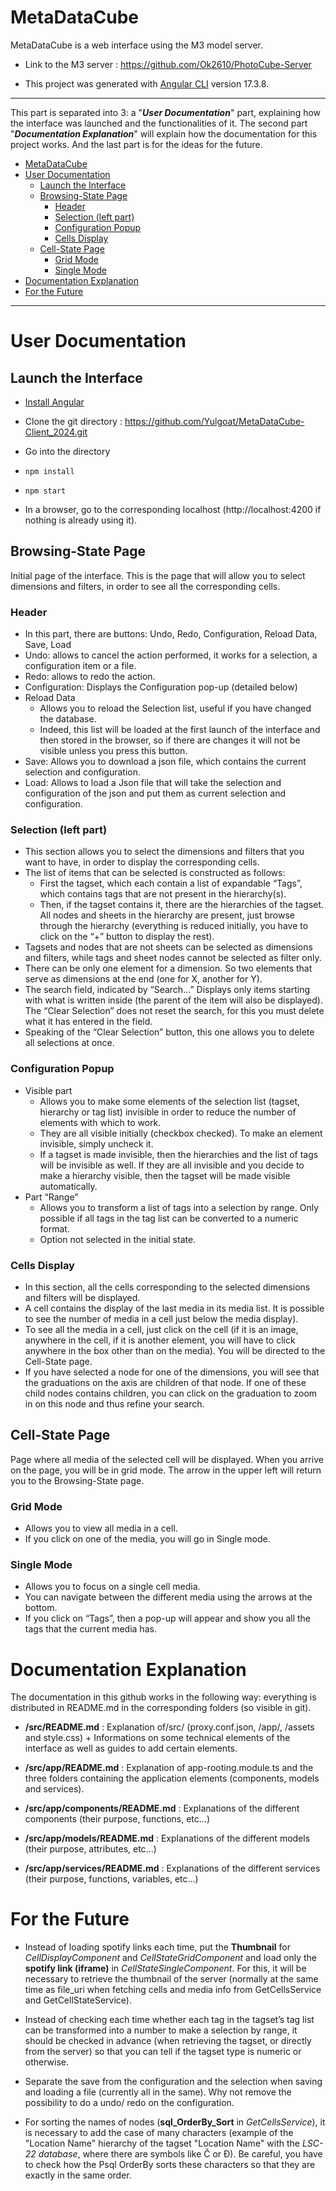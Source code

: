 # MetaDataCube

MetaDataCube is a web interface using the M3 model server. 

- Link to the M3 server :  https://github.com/Ok2610/PhotoCube-Server

- This project was generated with [Angular CLI](https://github.com/angular/angular-cli) version 17.3.8.
____

This part is separated into 3: a  "***User Documentation***" part, explaining how the interface was launched and the functionalities of it. The second part "***Documentation Explanation***" will explain how the documentation for this project works. And the last part is for the ideas for the future.

- [MetaDataCube](#metadatacube)
- [User Documentation](#user-documentation)
  - [Launch the Interface](#launch-the-interface)
  - [Browsing-State Page](#browsing-state-page)
    - [Header](#header)
    - [Selection (left part)](#selection-left-part)
    - [Configuration Popup](#configuration-popup)
    - [Cells Display](#cells-display)
  - [Cell-State Page](#cell-state-page)
    - [Grid Mode](#grid-mode)
    - [Single Mode](#single-mode)
- [Documentation Explanation](#documentation-explanation)
- [For the Future](#for-the-future)

----
# User Documentation
## Launch the Interface
- [Install Angular](https://v17.angular.io/guide/setup-local)

- Clone the git directory : https://github.com/Yulgoat/MetaDataCube-Client_2024.git
- Go into the directory 
- `npm install`
- `npm start`
- In a browser, go to the corresponding localhost (http://localhost:4200 if nothing is already using it).

## Browsing-State Page
Initial page of the interface. This is the page that will allow you to select dimensions and filters, in order to see all the corresponding cells.

### Header
- In this part, there are buttons: Undo, Redo, Configuration, Reload Data, Save, Load
- Undo: allows to cancel the action performed, it works for a selection, a configuration item or a file.
- Redo: allows to redo the action.
- Configuration: Displays the Configuration pop-up (detailed below)
- Reload Data 
	- Allows you to reload the Selection list, useful if you have changed the database.
	- Indeed, this list will be loaded at the first launch of the interface and then stored in the browser, so if there are changes it will not be visible unless you press this button.
- Save: Allows you to download a json file, which contains the current selection and configuration.
- Load:  Allows to load a Json file that will take the selection and configuration of the json and put them as current selection and configuration.

### Selection (left part)
- This section allows you to select the dimensions and filters that you want to have, in order to display the corresponding cells.
- The list of items that can be selected is constructed as follows: 
	- First the tagset, which each contain a list of expandable “Tags”, which contains tags that are not present in the hierarchy(s).
	- Then, if the tagset contains it, there are the hierarchies of the tagset. All nodes and sheets in the hierarchy are present, just browse through the hierarchy (everything is reduced initially, you have to click on the “+” button to display the rest).
- Tagsets and nodes that are not sheets can be selected as dimensions and filters, while tags and sheet nodes cannot be selected as filter only.
- There can be only one element for a dimension. So two elements that serve as dimensions at the end (one for X, another for Y).
- The search field, indicated by “Search...” Displays only items starting with what is written inside (the parent of the item will also be displayed). The “Clear Selection” does not reset the search, for this you must delete what it has entered in the field.
- Speaking of the “Clear Selection” button, this one allows you to delete all selections at once.

### Configuration Popup
- Visible part	
	- Allows you to make some elements of the selection list (tagset, hierarchy or tag list) invisible in order to reduce the number of elements with which to work.
	- They are all visible initially (checkbox checked). To make an element invisible, simply uncheck it.
	- If a tagset is made invisible, then the hierarchies and the list of tags will be invisible as well. If they are all invisible and you decide to make a hierarchy visible, then the tagset will be made visible automatically.
- Part “Range”
	- Allows you to transform a list of tags into a selection by range. Only possible if all tags in the tag list can be converted to a numeric format.
	- Option not selected in the initial state.

### Cells Display 
- In this section, all the cells corresponding to the selected dimensions and filters will be displayed.
- A cell contains the display of the last media in its media list. It is possible to see the number of media in a cell just below the media display).
- To see all the media in a cell, just click on the cell (if it is an image, anywhere in the cell, if it is another element, you will have to click anywhere in the box other than on the media). You will be directed to the Cell-State page.
- If you have selected a node for one of the dimensions, you will see that the graduations on the axis are children of that node. If one of these child nodes contains children, you can click on the graduation to zoom in on this node and thus refine your search.

## Cell-State Page
Page where all media of the selected cell will be displayed. When you arrive on the page, you will be in grid mode. The arrow in the upper left will return you to the Browsing-State page.

### Grid Mode
- Allows you to view all media in a cell.
- If you click on one of the media, you will go in Single mode.

### Single Mode
- Allows you to focus on a single cell media.
- You can navigate between the different media using the arrows at the bottom.
- If you click on “Tags”, then a pop-up will appear and show you all the tags that the current media has.

# Documentation Explanation
The documentation in this github works in the following way: everything is distributed in README.md in the corresponding folders (so visible in git).

- **/src/README.md** : Explanation of/src/ (proxy.conf.json, /app/, /assets and style.css) + Informations on some technical elements of the interface as well as guides to add certain elements.

- **/src/app/README.md** : Explanation of app-rooting.module.ts and the three folders containing the application elements (components, models and services).

- **/src/app/components/README.md** : Explanations of the different components (their purpose, functions, etc...)

- **/src/app/models/README.md** : Explanations of the different models (their purpose, attributes, etc...)

- **/src/app/services/README.md** : Explanations of the different services (their purpose, functions, variables, etc...)


# For the Future

- Instead of loading spotify links each time, put the **Thumbnail** for *CellDisplayComponent* and *CellStateGridComponent* and load only the **spotify link (iframe)** in *CellStateSingleComponent*. For this, it will be necessary to retrieve the thumbnail of the server (normally at the same time as file_uri when fetching cells and media info from GetCellsService and GetCellStateService).

- Instead of checking each time whether each tag in the tagset’s tag list can be transformed into a number to make a selection by range, it should be checked in advance (when retrieving the tagset, or directly from the server) so that you can tell if the tagset type is numeric or otherwise. 

- Separate the save from the configuration and the selection when saving and loading a file (currently all in the same). Why not remove the possibility to do a undo/ redo on the configuration.

- For sorting the names of nodes (**sql_OrderBy_Sort** in *GetCellsService*), it is necessary to add the case of many characters (example of the "Location Name" hierarchy of the tagset "Location Name" with the *LSC-22 database*, where there are symbols like Č or Đ). Be careful, you have to check how the Psql OrderBy sorts these characters so that they are exactly in the same order.
